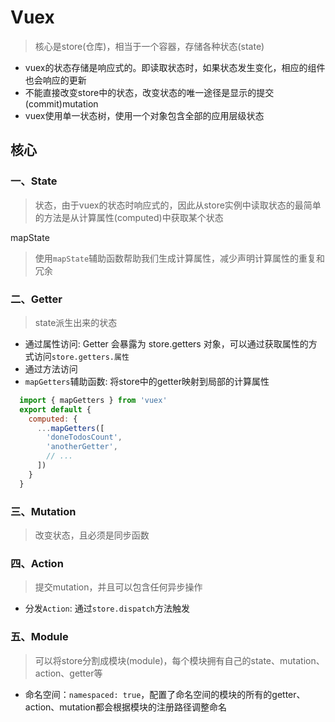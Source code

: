 # Vuex
> 核心是store(仓库)，相当于一个容器，存储各种状态(state)

- vuex的状态存储是响应式的。即读取状态时，如果状态发生变化，相应的组件也会响应的更新
- 不能直接改变store中的状态，改变状态的唯一途径是显示的提交(commit)mutation
- vuex使用单一状态树，使用一个对象包含全部的应用层级状态

## 核心
### 一、State
> 状态，由于vuex的状态时响应式的，因此从store实例中读取状态的最简单的方法是从计算属性(computed)中获取某个状态

mapState
> 使用`mapState`辅助函数帮助我们生成计算属性，减少声明计算属性的重复和冗余

### 二、Getter
> state派生出来的状态

- 通过属性访问: Getter 会暴露为 store.getters 对象，可以通过获取属性的方式访问`store.getters.属性`
- 通过方法访问
- `mapGetters`辅助函数: 将store中的getter映射到局部的计算属性
```js
  import { mapGetters } from 'vuex'
  export default {
    computed: {
      ...mapGetters([
        'doneTodosCount',
        'anotherGetter',
        // ...
      ])
    }
  }
```

### 三、Mutation
> 改变状态，且必须是同步函数

### 四、Action
> 提交mutation，并且可以包含任何异步操作

- 分发`Action`: 通过`store.dispatch`方法触发


### 五、Module
> 可以将store分割成模块(module)，每个模块拥有自己的state、mutation、action、getter等

- 命名空间：`namespaced: true`，配置了命名空间的模块的所有的getter、action、mutation都会根据模块的注册路径调整命名






